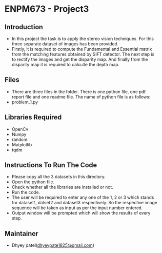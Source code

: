 # ENPM673 - Project3
## Introduction
* In this project the task is to apply the stereo vision techniques. For this three separate dataset of images has been provided.
* Firstly, it is required to compute the Fundamental and Essential matrix from the matching features obtained by SIFT detector. The next step is to rectify the images and get the disparity map. And finally from the disparity map it is required to calculte the depth map.
## Files
* There are three files in the folder. There is one python file, one pdf report file and one readme file. The name of python file is as follows:
* problem_1.py
## Libraries Required
* OpenCv
* Numpy
* random
* Matplotlib
* tqdm
## Instructions To Run The Code
* Please copy all the 3 datasets in this directory.
* Open the python file.
* Check whether all the libraries are installed or not.
* Run the code.
* The user will be required to enter any one of the 1, 2 or 3 which stands for dataset1, datset2 and dataset3 respectively. So the respective image sequence will be taken as input as per the input number entered.
* Output window will be prompted which will show the results of every step.
## Maintainer
* Dhyey patel(dhyeypate1825@gmail.com)
